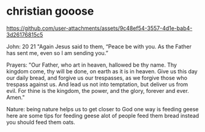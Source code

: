 # christian gooose


https://github.com/user-attachments/assets/9c48ef54-3557-4d1e-bab4-3d26176815c5

John: 20 21 "Again Jesus said to them, “Peace be with you. As the Father has sent me, even so I am sending you.” 

Prayers: "Our Father, who art in heaven, hallowed be thy name. Thy kingdom come, thy will be done, on earth as it is in heaven. Give us this day our daily bread, and forgive us our trespasses, as we forgive those who trespass against us. And lead us not into temptation, but deliver us from evil. For thine is the kingdom, the power, and the glory, forever and ever. Amen." 

Nature: being nature helps us to get closer to God one way is feeding geese here are some tips for feeding geese alot of people feed them bread instead you should feed them oats.
